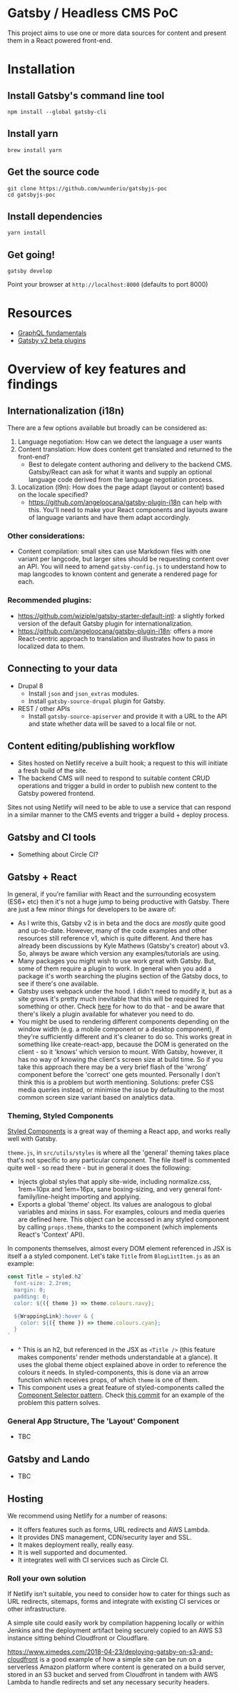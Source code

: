# Gatsby / Headless CMS PoC

This project aims to use one or more data sources for content and present them in a React powered front-end.

# Installation

## Install Gatsby's command line tool

```
npm install --global gatsby-cli
```

## Install yarn

```
brew install yarn
```

## Get the source code

```
git clone https://github.com/wunderio/gatsbyjs-poc
cd gatsbyjs-poc
```

## Install dependencies

`yarn install`

## Get going!

`gatsby develop`

Point your browser at `http://localhost:8000` (defaults to port 8000)

# Resources

- [GraphQL fundamentals](https://www.howtographql.com/basics/0-introduction/)
- [Gatsby v2 beta plugins](https://next.gatsbyjs.org/plugins/)

# Overview of key features and findings

## Internationalization (i18n)

There are a few options available but broadly can be considered as:

1.  Language negotiation: How can we detect the language a user wants
2.  Content translation: How does content get translated and returned to the front-end?
    - Best to delegate content authoring and delivery to the backend CMS. Gatsby/React can ask for what it wants and supply an optional language code derived from the language negotiation process.
3.  Localization (l9n): How does the page adapt (layout or content) based on the locale specified?
    - https://github.com/angeloocana/gatsby-plugin-i18n can help with this. You'll need to make your React components and layouts aware of language variants and have them adapt accordingly.

### Other considerations:

- Content compilation: small sites can use Markdown files with one variant per langcode, but larger sites should be requesting content over an API. You will need to amend `gatsby-config.js` to understand how to map langcodes to known content and generate a rendered page for each.

### Recommended plugins:

- https://github.com/wiziple/gatsby-starter-default-intl: a slightly forked version of the default Gatsby plugin for internationalization.
- https://github.com/angeloocana/gatsby-plugin-i18n: offers a more React-centric approach to translation and illustrates how to pass in localized data to them.

## Connecting to your data

- Drupal 8
  - Install `json` and `json_extras` modules.
  - Install `gatsby-source-drupal` plugin for Gatsby.
- REST / other APIs
  - Install `gatsby-source-apiserver` and provide it with a URL to the API and state whether data will be saved to a local file or not.

## Content editing/publishing workflow

- Sites hosted on Netlify receive a built hook; a request to this will initiate a fresh build of the site.
- The backend CMS will need to respond to suitable content CRUD operations and trigger a build in order to publish new content to the Gatsby powered frontend.

Sites not using Netlify will need to be able to use a service that can respond in a similar manner to the CMS events and trigger a build + deploy process.

## Gatsby and CI tools

- Something about Circle CI?

## Gatsby + React

In general, if you're familiar with React and the surrounding ecosystem (ES6+ etc) then it's not a huge jump to being productive with Gatsby. There are just a few minor things for developers to be aware of:

- As I write this, Gatsby v2 is in beta and the docs are _mostly_ quite good and up-to-date. However, many of the code examples and other resources still reference v1, which is quite different. And there has already been discussions by Kyle Mathews (Gatsby's creator) about v3. So, always be aware which version any examples/tutorials are using.
- Many packages you might wish to use work great with Gatsby. But, some of them require a plugin to work. In general when you add a package it's worth searching the plugins section of the Gatsby docs, to see if there's one available.
- Gatsby uses webpack under the hood. I didn't need to modify it, but as a site grows it's pretty much inevitable that this will be required for something or other. Check [here](https://next.gatsbyjs.org/docs/add-custom-webpack-config/) for how to do that - and be aware that there's likely a plugin available for whatever you need to do.
- You might be used to rendering different components depending on the window width (e.g. a mobile component or a desktop component), if they're sufficiently different and it's cleaner to do so. This works great in something like create-react-app, because the DOM is generated on the client - so it 'knows' which version to mount. With Gatsby, however, it has no way of knowing the client's screen size at build time. So if you take this approach there may be a very brief flash of the 'wrong' component before the 'correct' one gets mounted. Personally I don't think this is a problem but worth mentioning. Solutions: prefer CSS media queries instead, or minimise the issue by defaulting to the most common screen size variant based on analytics data.

### Theming, Styled Components

[Styled Components](https://github.com/styled-components/styled-components) is a great way of theming a React app, and works really well with Gatsby.

`theme.js`, in `src/utils/styles` is where all the 'general' theming takes place that's not specific to any particular component. The file itself is commented quite well - so read there - but in general it does the following:

- Injects global styles that apply site-wide, including normalize.css, 1rem=10px and 1em=16px, sane boxing-sizing, and very general font-family/line-height importing and applying.
- Exports a global 'theme' object. Its values are analogous to global variables and mixins in sass. For examples, colours and media queries are defined here. This object can be accessed in any styled component by calling `props.theme`, thanks to the <ThemeProvider /> component (which implements React's 'Context' API).

In components themselves, almost every DOM element referenced in JSX is itself a a styled component. Let's take `Title` from `BlogListItem.js` as an example:

```js
const Title = styled.h2`
  font-size: 2.2rem;
  margin: 0;
  padding: 0;
  color: ${({ theme }) => theme.colours.navy};

  ${WrappingLink}:hover & {
    color: ${({ theme }) => theme.colours.cyan};
  }
`
```

- ^ This is an h2, but referenced in the JSX as `<Title />` (this feature makes components' render methods understandable at a glance). It uses the global theme object explained above in order to reference the colours it needs. In styled-components, this is done via an arrow function which receives props, of which `theme` is one of them.
- This component uses a great feature of styled-components called the [Component Selector pattern](https://www.styled-components.com/docs/advanced#referring-to-other-components). Check [this commit](https://github.com/wunderio/gatsbyjs-poc/commit/e267fef90396451ae8b31a3265064325e1ce3f66) for an example of the problem this pattern solves.

### General App Structure, The 'Layout' Component

- TBC

## Gatsby and Lando

- TBC

## Hosting

We recommend using Netlify for a number of reasons:

- It offers features such as forms, URL redirects and AWS Lambda.
- It provides DNS management, CDN/security layer and SSL.
- It makes deployment really, really easy.
- It is well supported and documented.
- It integrates well with CI services such as Circle CI.

### Roll your own solution

If Netlify isn't suitable, you need to consider how to cater for things such as URL redirects, sitemaps, forms and integrate with existing CI services or other infrastructure.

A simple site could easily work by compilation happening locally or within Jenkins and the deployment artifact being securely copied to an AWS S3 instance sitting behind Cloudfront or Cloudflare.

https://www.ximedes.com/2018-04-23/deploying-gatsby-on-s3-and-cloudfront is a good example of how a simple site can be run on a serverless Amazon platform where content is generated on a build server, stored in an S3 bucket and served from Cloudfront in tandem with AWS Lambda to handle redirects and set any necessary security headers.
